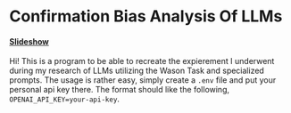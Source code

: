 
# Confirmation Bias Analysis Of LLMs

#### [Slideshow](https://docs.google.com/presentation/d/1-nooGLwlMRiKFKgM8t_WXb9k8lEAO-jNcTR88KyH9cc/edit?usp=sharing)

Hi! This is a program to be able to recreate the expierement I underwent during my research of LLMs utilizing the Wason Task and specialized prompts. The usage is rather easy, simply create a `.env` file and put your personal api key there. The format should like the following, `OPENAI_API_KEY=your-api-key`.
